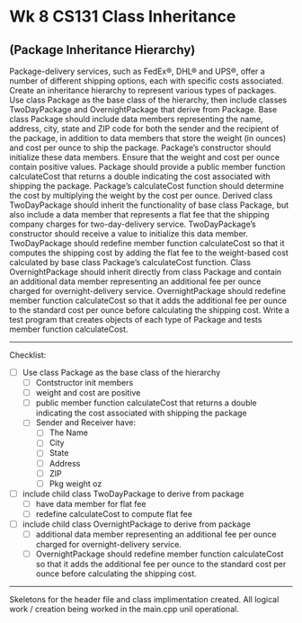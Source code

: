 # Wk 8 CS131 Class Inheritance
## (Package Inheritance Hierarchy)
Package-delivery services, such as FedEx®, DHL® and UPS®, offer a number of different shipping options, each with specific costs associated. 
Create an inheritance hierarchy to represent various types of packages. 
Use class Package as the base class of the hierarchy, 
then include classes TwoDayPackage and OvernightPackage that derive from Package. 
Base class Package should include data members representing the name, address, city, state and ZIP code for both the sender and the recipient of the package,
in addition to data members that store the weight (in ounces) and cost per ounce to ship the package. 
Package’s constructor should initialize these data members. 
Ensure that the weight and cost per ounce contain positive values. 
Package should provide a public member function calculateCost that returns a double indicating the cost associated with shipping the package. Package’s calculateCost function should determine the cost by multiplying the weight by the cost per ounce. 
Derived class TwoDayPackage should inherit the functionality of base class Package, 
but also include a data member that represents a flat fee that the shipping company charges for two-day-delivery service. TwoDayPackage’s constructor should receive a value to initialize this data member. TwoDayPackage should redefine member function calculateCost so that it computes the shipping cost by adding the flat fee to the weight-based cost calculated by base class Package’s calculateCost function. Class OvernightPackage should inherit directly from class Package and contain an additional data member representing an additional fee per ounce charged for overnight-delivery service. OvernightPackage should redefine member function calculateCost so that it adds the additional fee per ounce to the standard cost per ounce before calculating the shipping cost. 
Write a test program that creates objects of each type of Package and tests member function calculateCost.

--------

Checklist:
 + [ ] Use class Package as the base class of the hierarchy
    + [ ] Contstructor init members
    + [ ] weight and cost are positive 
    + [ ] public member function calculateCost that returns a double indicating the cost associated with shipping the package
    + [ ] Sender and Receiver have:
        + [ ] The Name
        + [ ] City
        + [ ] State
        + [ ] Address
        + [ ] ZIP
        + [ ] Pkg weight oz
       
 + [ ] include child class TwoDayPackage to derive from package
    + [ ] have data member for flat fee
    + [ ] redefine calculateCost to compute flat fee

 + [ ] include child class OvernightPackage to derive from package
    + [ ] additional data member representing an additional fee per ounce charged for overnight-delivery service.
    + [ ] OvernightPackage should redefine member function calculateCost so that it adds the additional fee per ounce to the standard cost per ounce before calculating the shipping cost.
-----
Skeletons for the header file and class implimentation created.
All logical work / creation being worked in the main.cpp unil operational.

 
